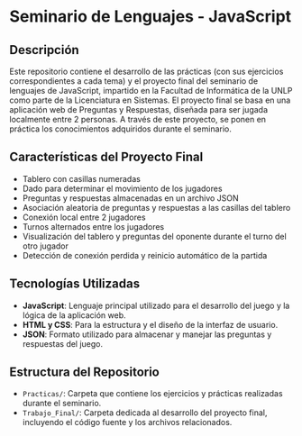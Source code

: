 # Seminario de Lenguajes - JavaScript

## Descripción

Este repositorio contiene el desarrollo de las prácticas (con sus ejercicios correspondientes a cada tema) y el proyecto final del seminario de lenguajes de JavaScript, impartido en la Facultad de Informática de la UNLP como parte de la Licenciatura en Sistemas.
El proyecto final se basa en una aplicación web de Preguntas y Respuestas, diseñada para ser jugada localmente entre 2 personas. A través de este proyecto, se ponen en práctica los conocimientos adquiridos durante el seminario.

## Características del Proyecto Final

- Tablero con casillas numeradas
- Dado para determinar el movimiento de los jugadores
- Preguntas y respuestas almacenadas en un archivo JSON
- Asociación aleatoria de preguntas y respuestas a las casillas del tablero
- Conexión local entre 2 jugadores
- Turnos alternados entre los jugadores
- Visualización del tablero y preguntas del oponente durante el turno del otro jugador
- Detección de conexión perdida y reinicio automático de la partida

## Tecnologías Utilizadas

- **JavaScript**: Lenguaje principal utilizado para el desarrollo del juego y la lógica de la aplicación web.
- **HTML y CSS**: Para la estructura y el diseño de la interfaz de usuario.
- **JSON**: Formato utilizado para almacenar y manejar las preguntas y respuestas del juego.


## Estructura del Repositorio

- `Practicas/`: Carpeta que contiene los ejercicios y prácticas realizadas durante el seminario.
- `Trabajo_Final/`: Carpeta dedicada al desarrollo del proyecto final, incluyendo el código fuente y los archivos relacionados.